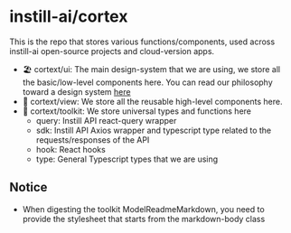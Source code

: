 # instill-ai/cortex

This is the repo that stores various functions/components, used across instill-ai open-source projects and cloud-version apps.

- 🏖️ cortext/ui: The main design-system that we are using, we store all the basic/low-level components here. You can read our philosophy toward a design system [here](/packages/ui/README.md)
- 🗼 cortext/view: We store all the reusable high-level components here.
- 🧰 cortext/toolkit: We store universal types and functions here
  - query: Instill API react-query wrapper
  - sdk: Instill API Axios wrapper and typescript type related to the requests/responses of the API
  - hook: React hooks
  - type: General Typescript types that we are using


## Notice

- When digesting the toolkit ModelReadmeMarkdown, you need to provide the stylesheet that starts from the markdown-body class